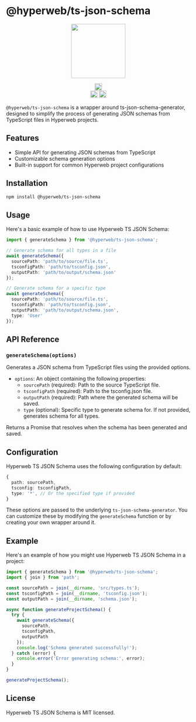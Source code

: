 # @hyperweb/ts-json-schema

<p align="center" width="100%">
    <img height="148" src="https://github.com/user-attachments/assets/f672f9b8-e59a-4f44-8f51-df3e8d2eaae5" />
</p>

<p align="center" width="100%">
  <a href="https://github.com/hyperweb-io/hyperweb-build/actions/workflows/run-tests.yml">
    <img height="20" src="https://github.com/hyperweb-io/hyperweb-build/actions/workflows/run-tests.yml/badge.svg" />
  </a>
  <br />
   <a href="https://github.com/hyperweb-io/hyperweb-build/blob/main/LICENSE"><img height="20" src="https://img.shields.io/badge/license-MIT-blue.svg"></a>
   <a href="https://www.npmjs.com/package/@hyperweb/ts-json-schema"><img height="20" src="https://img.shields.io/github/package-json/v/hyperweb-io/hyperweb-build?filename=packages%2Fts-json-schema%2Fpackage.json"></a>
</p>

`@hyperweb/ts-json-schema` is a wrapper around ts-json-schema-generator, designed to simplify the process of generating JSON schemas from TypeScript files in Hyperweb projects.

## Features

- Simple API for generating JSON schemas from TypeScript
- Customizable schema generation options
- Built-in support for common Hyperweb project configurations

## Installation

```sh
npm install @hyperweb/ts-json-schema
```

## Usage

Here's a basic example of how to use Hyperweb TS JSON Schema:

```ts
import { generateSchema } from '@hyperweb/ts-json-schema';

// Generate schema for all types in a file
await generateSchema({
  sourcePath: 'path/to/source/file.ts',
  tsconfigPath: 'path/to/tsconfig.json',
  outputPath: 'path/to/output/schema.json'
});

// Generate schema for a specific type
await generateSchema({
  sourcePath: 'path/to/source/file.ts',
  tsconfigPath: 'path/to/tsconfig.json',
  outputPath: 'path/to/output/schema.json',
  type: 'User'
});
```

## API Reference

### `generateSchema(options)`

Generates a JSON schema from TypeScript files using the provided options.

- `options`: An object containing the following properties:
  - `sourcePath` (required): Path to the source TypeScript file.
  - `tsconfigPath` (required): Path to the tsconfig.json file.
  - `outputPath` (required): Path where the generated schema will be saved.
  - `type` (optional): Specific type to generate schema for. If not provided, generates schema for all types.

Returns a Promise that resolves when the schema has been generated and saved.

## Configuration

Hyperweb TS JSON Schema uses the following configuration by default:

```ts
{
  path: sourcePath,
  tsconfig: tsconfigPath,
  type: '*', // Or the specified type if provided
}
```

These options are passed to the underlying `ts-json-schema-generator`. You can customize these by modifying the `generateSchema` function or by creating your own wrapper around it.

## Example

Here's an example of how you might use Hyperweb TS JSON Schema in a project:

```ts
import { generateSchema } from '@hyperweb/ts-json-schema';
import { join } from 'path';

const sourcePath = join(__dirname, 'src/types.ts');
const tsconfigPath = join(__dirname, 'tsconfig.json');
const outputPath = join(__dirname, 'schema.json');

async function generateProjectSchema() {
  try {
    await generateSchema({
      sourcePath,
      tsconfigPath,
      outputPath
    });
    console.log('Schema generated successfully!');
  } catch (error) {
    console.error('Error generating schema:', error);
  }
}

generateProjectSchema();
```

## License

Hyperweb TS JSON Schema is MIT licensed.